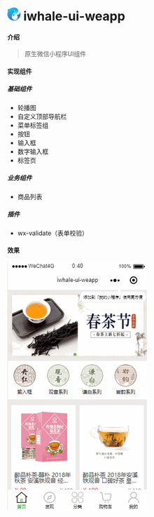# ![iwhale-logo](./images/iwhale-logo.png) iwhale-ui-weapp

#### 介绍

> 原生微信小程序UI组件

#### 实现组件

##### 基础组件

* 轮播图
* 自定义顶部导航栏
* 菜单标签组
* 按钮
* 输入框
* 数字输入框
* 标签页

##### 业务组件
* 商品列表

##### 插件
* wx-validate（表单校验）

#### 效果

![iwhale-ui](./screenshot/iwhale-ui.gif)
